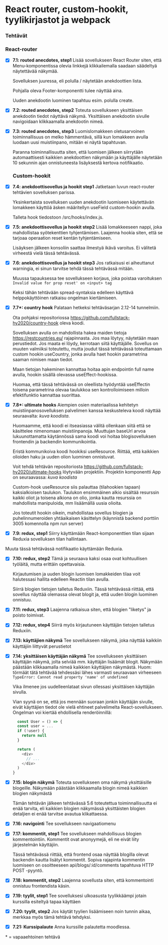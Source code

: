 # React router, custom-hookit, tyylikirjastot ja webpack

### Tehtävät

### React-router
* [x] **7.1: routed anecdotes, step1**
  Lisää sovellukseen React Router siten, että Menu-komponentissa olevia linkkejä klikkailemalla saadaan säädeltyä näytettävää näkymää.

  Sovelluksen juuressa, eli polulla / näytetään anekdoottien lista.

  Pohjalla oleva Footer-komponentti tulee näyttää aina.

  Uuden anekdootin luominen tapahtuu esim. polulla create.
* [x] **7.2: routed anecdotes, step2**
  Toteuta sovellukseen yksittäisen anekdootin tiedot näyttävä näkymä. Yksittäisen anekdootin sivulle navigoidaan klikkaamalla anekdootin nimeä.
* [x] **7.3: routed anecdotes, step3**
  Luomislomakkeen oletusarvoinen toiminnallisuus on melko hämmentävä, sillä kun lomakkeen avulla luodaan uusi muistiinpano, mitään ei näytä tapahtuvan.

  Paranna toiminnallisuutta siten, että luomisen jälkeen siirrytään automaattisesti kaikkien anekdoottien näkymään ja käyttäjälle näytetään 10 sekunnin ajan onnistuneesta lisäyksestä kertova notifikaatio.

  ### Custom-hookit
* [x] **7.4: anekdoottisovellus ja hookit step1**
  Jatketaan luvun react-router tehtävien sovelluksen parissa.

  Yksinkertaista sovelluksen uuden anekdootin luomiseen käytettävän lomakkeen käyttöä äsken määritellyn useField custom-hookin avulla.

  Talleta hook tiedostoon /src/hooks/index.js.
* [x] **7.5: anekdoottisovellus ja hookit step2**
  Lisää lomakkeeseen nappi, joka mahdollistaa syötekenttien tyhjentämisen. Laajenna hookia siten, että se tarjoaa operaation reset kentän tyhjentämiseen.

  Lisäyksen jälkeen konsoliin saattaa ilmestyä ikävä varoitus. Ei välitetä virheestä vielä tässä tehtävässä.
* [x] **7.6: anekdoottisovellus ja hookit step3**
  Jos ratkaisusi ei aiheuttanut warningia, ei sinun tarvitse tehdä tässä tehtävässä mitään.

  Muussa tapauksessa tee sovellukseen korjaus, joka poistaa varoituksen ```Invalid value for prop reset' on <input> tag ```

  Keksi tähän tehtävään spread-syntaksia edelleen käyttävä helppokäyttöinen ratkaisu ongelman kiertämiseen.

* [x] **7.7\*: country hook**
  Palataan hetkeksi tehtäväsarjan 2.12-14 tunnelmiin.

  Ota pohjaksi repositoriossa https://github.com/fullstack-hy2020/country-hook oleva koodi.

  Sovelluksen avulla on mahdollista hakea maiden tietoja https://restcountries.eu/ rajapinnasta. Jos maa löytyy, näytetään maan perustiedot. Jos maata ei löydy, kerrotaan siitä käyttäjälle. Sovellus on muuten valmiiksi toteutettu, mutta joudut tässä tehtävässä toteuttamaan custom hookin useCountry, jonka avulla haet hookin parametrina saaman nimisen maan tiedot.

  Maan tietojan hakeminen kannattaa hoitaa apin endpointin full name avulla, hookin sisällä olevassa useEffect-hookissa.

  Huomaa, että tässä tehtävässä on oleellista hyödyntää useEffectin toisena parametrina olevaa taulukkoa sen kontrolloimiseen milloin efektifunktio kannattaa suorittaa.
  
* [x] **7.8\*: ultimate hooks**
  Aiempien osien materiaalissa kehitetyn muistiinpanosovelluksen palvelimen kanssa keskusteleva koodi näyttää seuraavalta: *kuva koodista*. 

  Huomaamme, että koodi ei itseasiassa välitä ollenkaan siitä että se käsittelee nimenomaan muistiinpanoja. Muuttujan baseUrl arvoa lukuunottamatta käytännössä sama koodi voi hoitaa blogisovelluksen frontendin ja backendin kommunikointia.

  Eristä kommunikoiva koodi hookiksi useResource. Riittää, että kaikkien olioiden haku ja uuden olion luominen onnistuvat.

  Voit tehdä tehtävän repositoriosta https://github.com/fullstack-hy2020/ultimate-hooks löytyvään projektiin. Projektin komponentti App on seuraavassa: *kuva koodista*

  Custom-hook useResource siis palauttaa (tilahookien tapaan) kaksialkioisen taulukon. Taulukon ensimmäinen alkio sisältää resurssin kaikki oliot ja toisena alkiona on olio, jonka kautta resurssia on mahdollista manipuloida, mm lisäämällä uusia olioita.

  Jos toteutit hookin oikein, mahdollistaa sovellus blogien ja puhelinnumeroiden yhtäaikaisen käsittelyn (käynnistä backend porttiin 3005 komennolla npm run server)

* [x] **7.9: redux, step1**
  Siirry käyttämään React-komponenttien tilan sijaan Reduxia sovelluksen tilan hallintaan.

Muuta tässä tehtävässä notifikaatio käyttämään Reduxia.

* [x] **7.10: redux, step2**
  Tämä ja seuraava kaksi osaa ovat kohtuullisen työläitä, mutta erittäin opettavaisia.

  Kirjautumisen ja uuden blogin luomisen lomakkeiden tilaa voit halutessasi hallita edelleen Reactin tilan avulla.

  Siirrä blogien tietojen talletus Reduxiin. Tässä tehtävässä riittää, että sovellus näyttää olemassa olevat blogit ja, että uuden blogin luominen onnistuu.

* [x] **7.11: redux, step3**
  Laajenna ratkaisua siten, että blogien "liketys" ja poisto toimivat.

* [x] **7.12: redux, step4**
  Siirrä myös kirjautuneen käyttäjän tietojen talletus Reduxiin.

* [x] **7.13: käyttäjien näkymä**
  Tee sovellukseen näkymä, joka näyttää kaikkiin käyttäjiin liittyvät perustietot

* [x] **7.14: yksittäisen käyttäjän näkymä**
  Tee sovellukseen yksittäisen käyttäjän näkymä, jolta selviää mm. käyttäjän lisäämät blogit. Näkymään päästään klikkaamalla nimeä kaikkien käyttäjien näkymästä. Huom: törmäät tätä tehtävää tehdessäsi lähes varmasti seuraavaan virheeseen ```TypeError: Cannot read property 'name' of undefined```

  Vika ilmenee jos uudelleenlataat sivun ollessasi yksittäisen käyttäjän sivulla.

  Vian syynä on se, että jos mennään suoraan jonkin käyttäjän sivulle, eivät käyttäjien tiedot ole vielä ehtineet palvelimelta React-sovellukseen. Ongelman voi kiertää ehdollisella renderöinnillä:

  ```javascript
    const User = () => {
    const user = ...
    if (!user) {
      return null
    }

    return (
      <div>
        // ...
      </div>
    )
  }
  ```

* [x] **7.15: blogin näkymä**
  Toteuta sovellukseen oma näkymä yksittäisille blogeille. Näkymään päästään klikkaamalla blogin nimeä kaikkien blogien näkymästä

  Tämän tehtävän jälkeen tehtävässä 5.6 toteutettua toiminnallisuutta ei enää tarvita, eli kaikkien blogien näkymässä yksittäisten blogien detaljien ei enää tarvitse avautua klikattaessa.

* [x] **7.16: navigointi**
  Tee sovellukseen navigaatiomenu

* [x] **7.17: kommentit, step1**
  Tee sovellukseen mahdollisuus blogien kommentointiin. Kommentit ovat anonyymejä, eli ne eivät liity järjestelmän käyttäjiin.

  Tässä tehtävässä riittää, että frontend osaa näyttää blogilla olevat backendin kautta lisätyt kommentit. Sopiva rajapinta kommentin luomiseen on osoitteeseen api/blogs/:id/comments tapahtuva HTTP POST -pyyntö.

* [x] **7.18: kommentit, step2**
  Laajenna sovellusta siten, että kommentointi onnistuu frontendista käsin.

* [x] **7.19: tyylit, step1**
  Tee sovelluksesi ulkoasusta tyylikkäämpi jotain kurssilla esiteltyä tapaa käyttäen

* [x] **7.20: tyylit, step2**
  Jos käytät tyylien lisäämiseen noin tunnin aikaa, merkkaa myös tämä tehtävä tehdyksi.

* [x] **7.21: Kurssipalaute**
  Anna kurssille palautetta moodlessa.


\* = vapaaehtoinen tehtävä
